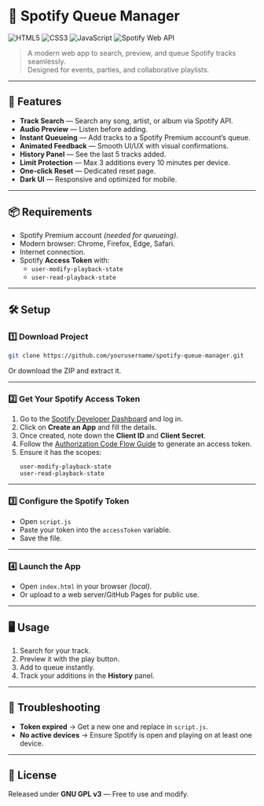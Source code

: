 # 🎵 Spotify Queue Manager
![HTML5](https://img.shields.io/badge/HTML5-E34F26?logo=html5&logoColor=white)  ![CSS3](https://img.shields.io/badge/CSS3-1572B6?logo=css3&logoColor=white)  ![JavaScript](https://img.shields.io/badge/JavaScript-323330?logo=javascript&logoColor=F7DF1E)  ![Spotify Web API](https://img.shields.io/badge/Spotify%20API-1DB954?logo=spotify&logoColor=white)  
> A modern web app to search, preview, and queue Spotify tracks seamlessly.  
> Designed for events, parties, and collaborative playlists.
---

## 🚀 Features

- **Track Search** — Search any song, artist, or album via Spotify API.  
- **Audio Preview** — Listen before adding.  
- **Instant Queueing** — Add tracks to a Spotify Premium account’s queue.  
- **Animated Feedback** — Smooth UI/UX with visual confirmations.  
- **History Panel** — See the last 5 tracks added.  
- **Limit Protection** — Max 3 additions every 10 minutes per device.  
- **One-click Reset** — Dedicated reset page.  
- **Dark UI** — Responsive and optimized for mobile.  

---

## 📦 Requirements

- Spotify Premium account *(needed for queueing)*.  
- Modern browser: Chrome, Firefox, Edge, Safari.  
- Internet connection.  
- Spotify **Access Token** with:
  - `user-modify-playback-state`
  - `user-read-playback-state`

---

## 🛠 Setup

### 1️⃣ Download Project
```bash
git clone https://github.com/yourusername/spotify-queue-manager.git
```
Or download the ZIP and extract it.

---

### 2️⃣ Get Your Spotify Access Token
1. Go to the [Spotify Developer Dashboard](https://developer.spotify.com/dashboard/applications) and log in.  
2. Click on **Create an App** and fill the details.  
3. Once created, note down the **Client ID** and **Client Secret**.  
4. Follow the [Authorization Code Flow Guide](https://developer.spotify.com/documentation/web-api/tutorials/code-flow) to generate an access token.  
5. Ensure it has the scopes:
   ```
   user-modify-playback-state
   user-read-playback-state
   ```

---

### 3️⃣ Configure the Spotify Token
- Open `script.js`  
- Paste your token into the `accessToken` variable.  
- Save the file.

---

### 4️⃣ Launch the App
- Open `index.html` in your browser *(local)*.  
- Or upload to a web server/GitHub Pages for public use.  

---

## 🖥 Usage
1. Search for your track.  
2. Preview it with the play button.  
3. Add to queue instantly.  
4. Track your additions in the **History** panel.  

---

## 🧩 Troubleshooting

- **Token expired** → Get a new one and replace in `script.js`.  
- **No active devices** → Ensure Spotify is open and playing on at least one device.  

---

## 📜 License
Released under **GNU GPL v3** — Free to use and modify.

